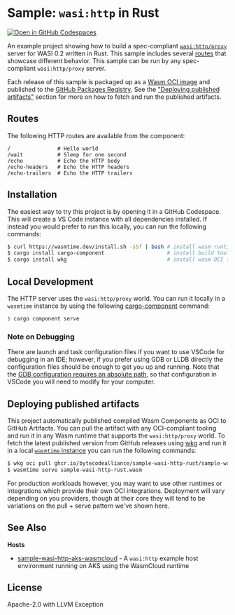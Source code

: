 # Sample: `wasi:http` in Rust

[![Open in GitHub Codespaces](https://github.com/codespaces/badge.svg)](https://codespaces.new/yoshuawuyts/rust-wasi-hello)

An example project showing how to build a spec-compliant
[`wasi:http/proxy`][wasi-http] server for WASI 0.2 written in Rust. This sample
includes several [routes](#routes) that showcase different behavior. This sample
can be run by any spec-compliant `wasi:http/proxy` server.

Each release of this sample is packaged up as a [Wasm OCI image][wasm-oci-image]
and published to the [GitHub Packages Registry][gh-pkg]. See the ["Deploying
published artifacts"][using-arifacts] section for more on how to fetch and run
the published artifacts.

## Routes

The following HTTP routes are available from the component:

```text
/               # Hello world
/wait           # Sleep for one second
/echo           # Echo the HTTP body
/echo-headers   # Echo the HTTP headers
/echo-trailers  # Echo the HTTP trailers
```

## Installation

The easiest way to try this project is by opening it in a GitHub Codespace. This
will create a VS Code instance with all dependencies installed. If instead you
would prefer to run this locally, you can run the following commands:

```bash
$ curl https://wasmtime.dev/install.sh -sSf | bash # install wasm runtime
$ cargo install cargo-component                    # install build tooling
$ cargo install wkg                                # install wasm OCI tooling
```

## Local Development

The HTTP server uses the `wasi:http/proxy` world. You can run it locally in a
`wasmtime` instance by using the following [cargo-component] command:

```rust
$ cargo component serve
```
### Note on Debugging
There are launch and task configuration files if you want to use VSCode for debugging in an IDE; however, if you prefer using GDB or LLDB directly the configuration files should be enough to get you up and running. Note that the [GDB configuration requires an absolute path](https://github.com/bytecodealliance/sample-wasi-http-rust/blob/fe47fc9f6c87d09575f6683a26f9a67e3e71aa26/.vscode/launch.json#L28), so that configuration in VSCode you will need to modify for your computer.

## Deploying published artifacts

This project automatically published compiled Wasm Components as OCI to GitHub
Artifacts. You can pull the artifact with any OCI-compliant tooling and run it
in any Wasm runtime that supports the `wasi:http/proxy` world. To fetch the
latest published version from GitHub releases using [wkg][wkg] and run it in a
local [`wasmtime` instance][wasmtime] you can run the following commands:

```bash
$ wkg oci pull ghcr.io/bytecodealliance/sample-wasi-http-rust/sample-wasi-http-rust:latest
$ wasmtime serve sample-wasi-http-rust.wasm
```

For production workloads however, you may want to use other runtimes or
integrations which provide their own OCI integrations. Deployment will vary
depending on you providers, though at their core they will tend to be variations
on the pull + serve pattern we've shown here.

## See Also

**Hosts**
- [sample-wasi-http-aks-wasmcloud](https://github.com/yoshuawuyts/sample-wasi-http-aks-wasmcloud) - A `wasi:http` example host environment running on AKS using the WasmCloud runtime

## License

Apache-2.0 with LLVM Exception

[cargo-component]: https://github.com/bytecodealliance/cargo-component
[wasm-oci-image]: https://tag-runtime.cncf.io/wgs/wasm/deliverables/wasm-oci-artifact/
[gh-pkg]: https://github.com/bytecodealliance/sample-wasi-http-rust/pkgs/container/sample-wasi-http-rust%2Fsample-wasi-http-rust
[using-arifacts]: #working-with-deployment-artifacts
[wasi-http]: https://github.com/WebAssembly/wasi-http
[wkg]: https://github.com/bytecodealliance/wasm-pkg-tools/tree/main/crates/wkg
[wasmtime]: https://wasmtime.dev
